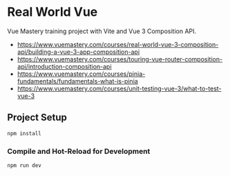 # Real World Vue 

Vue Mastery training project with Vite and Vue 3 Composition API.

* https://www.vuemastery.com/courses/real-world-vue-3-composition-api/building-a-vue-3-app-composition-api
* https://www.vuemastery.com/courses/touring-vue-router-composition-api/introduction-composition-api
* https://www.vuemastery.com/courses/pinia-fundamentals/fundamentals-what-is-pinia
* https://www.vuemastery.com/courses/unit-testing-vue-3/what-to-test-vue-3

## Project Setup

```sh
npm install
```

### Compile and Hot-Reload for Development

```sh
npm run dev
```
